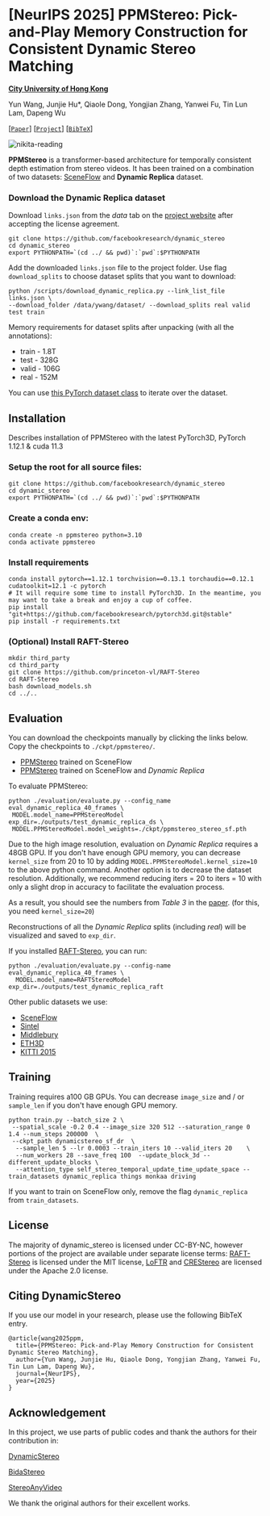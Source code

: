 # [NeurIPS 2025] PPMStereo: Pick-and-Play Memory Construction for Consistent Dynamic Stereo Matching

**[City University of Hong Kong](https://www.cityu.edu.hk/en)**

Yun Wang, Junjie Hu*, Qiaole Dong, Yongjian Zhang, Yanwei Fu, Tin Lun Lam, Dapeng Wu

[[`Paper`](https://research.facebook.com/publications/dynamicstereo-consistent-dynamic-depth-from-stereo-videos/)] [[`Project`](https://dynamic-stereo.github.io/)] [[`BibTeX`](#citing-dynamicstereo)]

![nikita-reading](https://user-images.githubusercontent.com/37815420/236242052-e72d5605-1ab2-426c-ae8d-5c8a86d5252c.gif)

**PPMStereo** is a transformer-based architecture for temporally consistent depth estimation from stereo videos. It has been trained on a combination of two datasets: [SceneFlow](https://lmb.informatik.uni-freiburg.de/resources/datasets/SceneFlowDatasets.en.html) and **Dynamic Replica** dataset.

### Download the Dynamic Replica dataset
Download `links.json` from the *data* tab on the [project website](https://dynamic-stereo.github.io/) after accepting the license agreement.
```
git clone https://github.com/facebookresearch/dynamic_stereo
cd dynamic_stereo
export PYTHONPATH=`(cd ../ && pwd)`:`pwd`:$PYTHONPATH
```
Add the downloaded `links.json` file to the project folder. Use flag `download_splits` to choose dataset splits that you want to download: 
```
python /scripts/download_dynamic_replica.py --link_list_file links.json \
--download_folder /data/ywang/dataset/ --download_splits real valid test train
```

Memory requirements for dataset splits after unpacking (with all the annotations):
- train - 1.8T
- test - 328G
- valid - 106G
- real - 152M

You can use [this PyTorch dataset class](https://github.com/facebookresearch/dynamic_stereo/blob/dfe2907faf41b810e6bb0c146777d81cb48cb4f5/datasets/dynamic_stereo_datasets.py#L287) to iterate over the dataset.

## Installation

Describes installation of PPMStereo with the latest PyTorch3D, PyTorch 1.12.1 & cuda 11.3

### Setup the root for all source files:
```
git clone https://github.com/facebookresearch/dynamic_stereo
cd dynamic_stereo
export PYTHONPATH=`(cd ../ && pwd)`:`pwd`:$PYTHONPATH
```
### Create a conda env:
```
conda create -n ppmstereo python=3.10
conda activate ppmstereo
```
### Install requirements
```
conda install pytorch==1.12.1 torchvision==0.13.1 torchaudio==0.12.1 cudatoolkit=12.1 -c pytorch
# It will require some time to install PyTorch3D. In the meantime, you may want to take a break and enjoy a cup of coffee.
pip install "git+https://github.com/facebookresearch/pytorch3d.git@stable"
pip install -r requirements.txt
```

### (Optional) Install RAFT-Stereo
```
mkdir third_party
cd third_party
git clone https://github.com/princeton-vl/RAFT-Stereo
cd RAFT-Stereo
bash download_models.sh
cd ../..
```



## Evaluation

You can  download the checkpoints manually by clicking the links below. Copy the checkpoints to `./ckpt/ppmstereo/`.

- [PPMStereo](https://dl.fbaipublicfiles.com/dynamic_replica_v1/dynamic_stereo_sf.pth) trained on SceneFlow
- [PPMStereo](https://dl.fbaipublicfiles.com/dynamic_replica_v1/dynamic_stereo_dr_sf.pth) trained on SceneFlow and *Dynamic Replica*

To evaluate PPMStereo:
```
python ./evaluation/evaluate.py --config_name eval_dynamic_replica_40_frames \
 MODEL.model_name=PPMStereoModel exp_dir=./outputs/test_dynamic_replica_ds \
 MODEL.PPMStereoModel.model_weights=./ckpt/ppmstereo_stereo_sf.pth 
```
Due to the high image resolution, evaluation on *Dynamic Replica* requires a 48GB GPU. If you don't have enough GPU memory, you can decrease `kernel_size` from 20 to 10 by adding `MODEL.PPMStereoModel.kernel_size=10` to the above python command. Another option is to decrease the dataset resolution. Additionally, we recommend reducing iters = 20 to iters = 10 with only a slight drop in accuracy to facilitate the evaluation process.

As a result, you should see the numbers from *Table 3* in the [paper](https://arxiv.org/pdf/2305.02296.pdf). (for this, you need `kernel_size=20`)

Reconstructions of all the *Dynamic Replica* splits (including *real*) will be visualized and saved to `exp_dir`.

If you installed [RAFT-Stereo](https://github.com/princeton-vl/RAFT-Stereo), you can run:
```
python ./evaluation/evaluate.py --config-name eval_dynamic_replica_40_frames \
  MODEL.model_name=RAFTStereoModel exp_dir=./outputs/test_dynamic_replica_raft
```

Other public datasets we use: 
 - [SceneFlow](https://lmb.informatik.uni-freiburg.de/resources/datasets/SceneFlowDatasets.en.html)
 - [Sintel](http://sintel.is.tue.mpg.de/stereo)
 - [Middlebury](https://vision.middlebury.edu/stereo/data/)
 - [ETH3D](https://www.eth3d.net/datasets#low-res-two-view-training-data)
 - [KITTI 2015](http://www.cvlibs.net/datasets/kitti/eval_stereo.php) 

## Training
Training requires a100 GB GPUs. You can decrease `image_size` and / or `sample_len` if you don't have enough GPU memory.
```
python train.py --batch_size 2 \
 --spatial_scale -0.2 0.4 --image_size 320 512 --saturation_range 0 1.4 --num_steps 200000  \
 --ckpt_path dynamicstereo_sf_dr  \
  --sample_len 5 --lr 0.0003 --train_iters 10 --valid_iters 20    \
  --num_workers 28 --save_freq 100  --update_block_3d --different_update_blocks \
  --attention_type self_stereo_temporal_update_time_update_space --train_datasets dynamic_replica things monkaa driving
```
If you want to train on SceneFlow only, remove the flag `dynamic_replica` from `train_datasets`.

## License
The majority of dynamic_stereo is licensed under CC-BY-NC, however portions of the project are available under separate license terms: [RAFT-Stereo](https://github.com/princeton-vl/RAFT-Stereo) is licensed under the MIT license, [LoFTR](https://github.com/zju3dv/LoFTR) and [CREStereo](https://github.com/megvii-research/CREStereo) are licensed under the Apache 2.0 license.


## Citing DynamicStereo
If you use our model in your research, please use the following BibTeX entry.
```
@article{wang2025ppm,
  title={PPMStereo: Pick-and-Play Memory Construction for Consistent Dynamic Stereo Matching},
  author={Yun Wang, Junjie Hu, Qiaole Dong, Yongjian Zhang, Yanwei Fu, Tin Lun Lam, Dapeng Wu},
  journal={NeurIPS},
  year={2025}
}
```
## Acknowledgement
In this project, we use parts of public codes and thank the authors for their contribution in: 

[DynamicStereo](https://github.com/facebookresearch/dynamic_stereo)

[BidaStereo](https://github.com/TomTomTommi/bidastereo)

[StereoAnyVideo](https://github.com/TomTomTommi/stereoanyvideo)

We thank the original authors for their excellent works.
